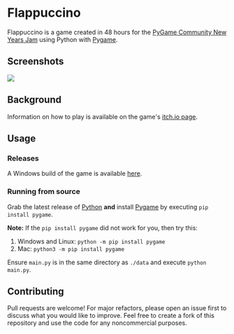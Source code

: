 # Flappuccino

Flappuccino is a game created in 48 hours for the [PyGame Community New Years Jam](https://itch.io/jam/pygame-community-jam) using Python with [Pygame](https://www.pygame.org). 
## Screenshots

![](https://img.itch.zone/aW1hZ2UvODg3MDQ0LzUwMDQzOTkuZ2lm/original/vd0wHu.gif) 

## Background

Information on how to play is available on the game's [itch.io page](https://polymars.itch.io/flappuccino).

## Usage

### Releases

A Windows build of the game is available [here](https://polymars.itch.io/flappuccino).

### Running from source

Grab the latest release of [Python](https://www.python.org/downloads/) **and** install [Pygame](https://www.pygame.org/wiki/GettingStarted) by executing ``pip install pygame``.

**Note:** If the ``pip install pygame`` did not work for you, then try this:
1. Windows and Linux:
``python -m pip install pygame``
2. Mac: 
``python3 -m pip install pygame``

Ensure ``main.py`` is in the same directory as ``./data`` and execute  ``python main.py``.

## Contributing

Pull requests are welcome! For major refactors, please open an issue first to discuss what you would like to improve. Feel free to create a fork of this repository and use the code for any noncommercial purposes.
